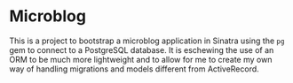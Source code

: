 # Microblog

This is a project to bootstrap a microblog application in Sinatra using the `pg` gem to connect to a PostgreSQL database.
It is eschewing the use of an ORM to be much more lightweight and to allow for me to create my own way of handling migrations and models
different from ActiveRecord. 